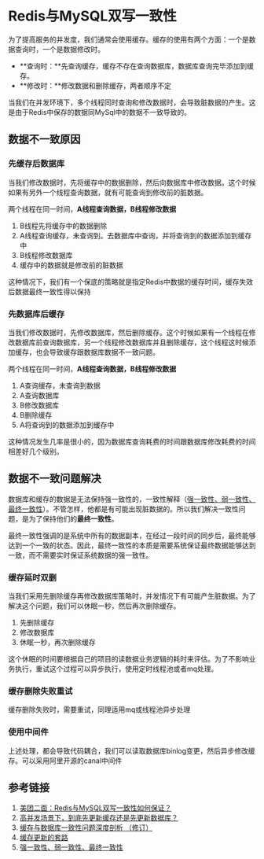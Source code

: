 # Redis与MySQL双写一致性

为了提高服务的并发度，我们通常会使用缓存。缓存的使用有两个方面：一个是数据查询时，一个是数据修改时。

- **查询时：**先查询缓存，缓存不存在查询数据库，数据库查询完毕添加到缓存。
- **修改时：**修改数据和删除缓存，两者顺序不定

当我们在并发环境下，多个线程同时查询和修改数据时，会导致脏数据的产生。这是由于Redis中保存的数据同MySql中的数据不一致导致的。

## 数据不一致原因

### 先缓存后数据库

当我们修改数据时，先将缓存中的数据删除，然后向数据库中修改数据。这个时候如果有另外一个线程查询数据，就有可能查询到修改前的脏数据。

两个线程在同一时间，**A线程查询数据，B线程修改数据**

1. B线程先将缓存中的数据删除
2. A线程查询缓存，未查询到。去数据库中查询，并将查询到的数据添加到缓存中
3. B线程修改数据库
4. 缓存中的数据就是修改前的脏数据

这种情况下，我们有一个保底的策略就是指定Redis中数据的缓存时间，缓存失效后数据最终一致性得以保持

### 先数据库后缓存

当我们修改数据时，先修改数据库，然后删除缓存。这个时候如果有一个线程在修改数据库前查询数据库，另一个线程修改数据库并且删除缓存，这个线程这时候添加缓存，也会导致缓存跟数据库数据不一致问题。

两个线程在同一时间，**A线程查询数据，B线程修改数据**

1. A查询缓存，未查询到数据
2. A查询数据库
3. B修改数据库
4. B删除缓存
5. A将查询到的数据添加到缓存中

这种情况发生几率是很小的，因为数据库查询耗费的时间跟数据库修改耗费的时间相差好几个级别。

## 数据不一致问题解决

数据库和缓存的数据是无法保持强一致性的，一致性解释（[强一致性、弱一致性、最终一致性](https://www.jianshu.com/p/eb0e24a3c14a)）。不管怎样，他都是有可能出现脏数据的。所以我们解决一致性问题，是为了保持他们的**最终一致性**。

​    最终一致性强调的是系统中所有的数据副本，在经过一段时间的同步后，最终能够达到一个一致的状态。因此，最终一致性的本质是需要系统保证最终数据能够达到一致，而不需要实时保证系统数据的强一致性。

### 缓存延时双删

当我们采用先删除缓存再修改数据库策略时，并发情况下有可能产生脏数据。为了解决这个问题，我们可以休眠一秒，然后再次删除缓存。

1. 先删除缓存
2. 修改数据库
3. 休眠一秒，再次删除缓存

​	这个休眠的时间要根据自己的项目的读数据业务逻辑的耗时来评估。为了不影响业务执行，重试这个过程可以异步执行，使用定时线程池或者mq处理。

### 缓存删除失败重试

缓存删除失败时，需要重试，同理适用mq或线程池异步处理

### 使用中间件

上述处理，都会导致代码耦合，我们可以读取数据库binlog变更，然后异步修改缓存。可以采用阿里开源的canal中间件

## 参考链接

1. [美团二面：Redis与MySQL双写一致性如何保证？](https://juejin.cn/post/6964531365643550751)
2. [高并发场景下，到底先更新缓存还是先更新数据库？](https://mp.weixin.qq.com/s/bewlUcHL2e6fw2vDrhEDCw)
3. [缓存与数据库一致性问题深度剖析 （修订）](https://mp.weixin.qq.com/s/-0_ReIv2bp5snq3NUI3P7A)
4. [缓存更新的套路](https://coolshell.cn/articles/17416.html)
5. [强一致性、弱一致性、最终一致性](https://www.jianshu.com/p/eb0e24a3c14a)

